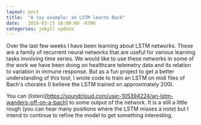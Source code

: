 ```yaml
---
layout: post
title:  "A toy example: an LSTM learns Bach"
date:   2019-03-15 10:00:00 -0700
categories: jekyll update
---
```


Over the last few weeks I have been learning about LSTM networks. These are a family of recurrent neural networks that are useful for various learning tasks involving time series. We would like to use these networks in some of the work we have been doing on healthcare telemetry data and its relation to variation in immune response. But as a fun project to get a better understanding of this tool, I wrote code to train an LSTM on midi files of Bach's chorales (I believe the LSTM trained on approximately 200).  

You can (listen)[https://soundcloud.com/user-105394224/an-lstm-wanders-off-on-a-bach] to some output of the network. It is a still a little rough (you can hear many positions where the LSTM misses a note) but I intend to continue to refine the model to get something interesting.
